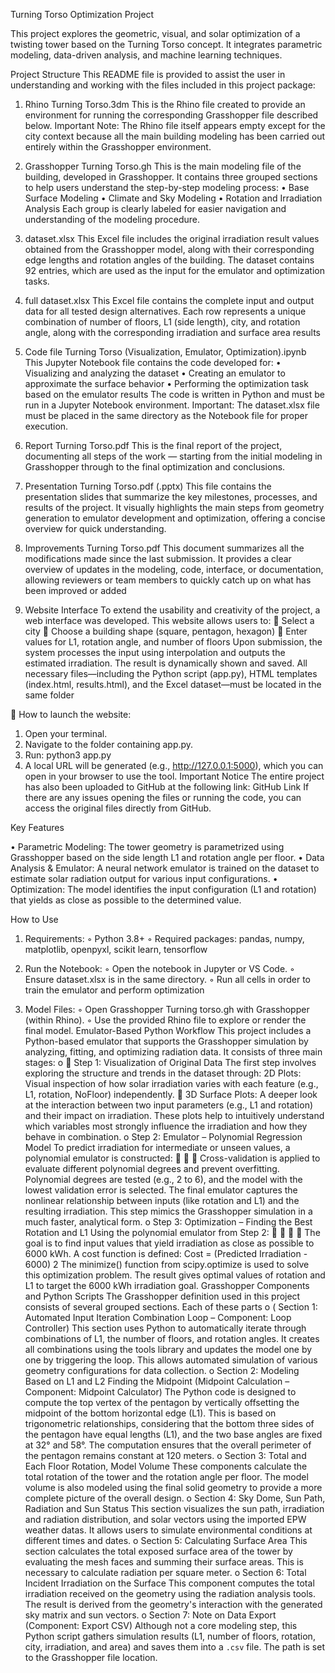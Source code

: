 Turning Torso Optimization Project 

This project explores the geometric, visual, and solar optimization of a twisting tower 
based on the Turning Torso concept. It integrates parametric modeling, data-driven 
analysis, and machine learning techniques. 
 
Project Structure 
This README file is provided to assist the user in understanding and working with the 
files included in this project package: 
1. Rhino Turning Torso.3dm 
This is the Rhino file created to provide an environment for running the corresponding 
Grasshopper file described below. 
Important Note: The Rhino file itself appears empty except for the city context because 
all the main building modeling has been carried out entirely within the Grasshopper 
environment.  
 
2. Grasshopper Turning Torso.gh 
This is the main modeling file of the building, developed in Grasshopper. It contains 
three grouped sections to help users understand the step-by-step modeling process: 
    • Base Surface Modeling 
    • Climate and Sky Modeling 
    • Rotation and Irradiation Analysis 
Each group is clearly labeled for easier navigation and understanding of the modeling 
procedure. 
3. dataset.xlsx 
This Excel file includes the original irradiation result values obtained from the 
Grasshopper model, along with their corresponding edge lengths and rotation angles of 
the building. 
The dataset contains 92 entries, which are used as the input for the emulator and 
optimization tasks. 
4. full dataset.xlsx 
This Excel file contains the complete input and output data for all tested design 
alternatives. Each row represents a unique combination of number of floors, L1 (side 
length), city, and rotation angle, along with the corresponding irradiation and surface 
area results 
 
5. Code file Turning Torso (Visualization, Emulator, Optimization).ipynb 
This Jupyter Notebook file contains the code developed for: 
    • Visualizing and analyzing the dataset 
    • Creating an emulator to approximate the surface behavior 
    • Performing the optimization task based on the emulator results 
 The code is written in Python and must be run in a Jupyter Notebook environment. 
Important: The dataset.xlsx file must be placed in the same directory as the Notebook file 
for proper execution. 
6. Report Turning Torso.pdf 
This is the final report of the project, documenting all steps of the work — starting from 
the initial modeling in Grasshopper through to the final optimization and conclusions. 
7. Presentation Turning Torso.pdf (.pptx) 
This file contains the presentation slides that summarize the key milestones, processes, 
and results of the project. It visually highlights the main steps from geometry generation 
to emulator development and optimization, offering a concise overview for quick 
understanding. 
 
8. Improvements Turning Torso.pdf 
This document summarizes all the modifications made since the last submission. It 
provides a clear overview of updates in the modeling, code, interface, or documentation, 
allowing reviewers or team members to quickly catch up on what has been improved or 
added 
9. Website Interface 
To extend the usability and creativity of the project, a web interface was developed. This 
website allows users to: 
 Select a city 
 Choose a building shape (square, pentagon, hexagon) 
 Enter values for L1, rotation angle, and number of floors 
Upon submission, the system processes the input using interpolation and outputs the 
estimated irradiation. The result is dynamically shown and saved. 
All necessary files—including the Python script (app.py), HTML templates (index.html, 
results.html), and the Excel dataset—must be located in the same folder  
 
 How to launch the website: 
1) Open your terminal. 
2) Navigate to the folder containing app.py. 
3) Run: python3 app.py 
4) A local URL will be generated (e.g., http://127.0.0.1:5000), which you can 
open in your browser to use the tool. 
Important Notice 
The entire project has also been uploaded to GitHub at the following link: 
GitHub Link 
If there are any issues opening the files or running the code, you can access the original 
files directly from GitHub. 
 
Key Features 
 
• Parametric Modeling: The tower geometry is parametrized using 
Grasshopper based on the side length L1 and rotation angle per floor. 
• Data Analysis & Emulator: A neural network emulator is trained on the 
dataset to estimate solar radiation output for various input configurations. 
• Optimization: The model identifies the input configuration (L1 and rotation) 
that yields as close as possible to the determined value. 
 
 
How to Use 
 
1. Requirements: 
◦ Python 3.8+ 
◦ Required packages: pandas, numpy, matplotlib, openpyxl, scikit
learn, tensorflow 
2. Run the Notebook: 
◦ Open the notebook in Jupyter or VS Code. 
◦ Ensure dataset.xlsx is in the same directory. 
◦ Run all cells in order to train the emulator and perform 
optimization 
 
3. Model Files: 
◦ Open Grasshopper Turning torso.gh with Grasshopper (within Rhino). 
◦ Use the provided Rhino file to explore or render the final model.
Emulator-Based Python Workflow 
This project includes a Python-based emulator that supports the Grasshopper simulation 
by analyzing, fitting, and optimizing radiation data. It consists of three main stages: 
o
 
 Step 1: Visualization of Original Data 
The first step involves exploring the structure and trends in the dataset through: 
2D Plots: Visual inspection of how solar irradiation varies with each feature (e.g., 
L1, rotation, NoFloor) independently. 

 3D Surface Plots: A deeper look at the interaction between two input parameters 
(e.g., L1 and rotation) and their impact on irradiation. 
These plots help to intuitively understand which variables most strongly influence the 
irradiation and how they behave in combination. 
o
 Step 2: Emulator – Polynomial Regression Model 
To predict irradiation for intermediate or unseen values, a polynomial emulator is 
constructed: 

 
 
 Cross-validation is applied to evaluate different polynomial degrees and prevent 
overfitting. 
Polynomial degrees are tested (e.g., 2 to 6), and the model with the lowest 
validation error is selected. 
The final emulator captures the nonlinear relationship between inputs (like 
rotation and L1) and the resulting irradiation. 
This step mimics the Grasshopper simulation in a much faster, analytical form. 
o
 Step 3: Optimization – Finding the Best Rotation and L1 
Using the polynomial emulator from Step 2: 

 
 
 
 The goal is to find input values that yield irradiation as close as possible to 6000 
kWh. 
A cost function is defined: 
Cost = (Predicted Irradiation - 6000)
 2
 The minimize() function from scipy.optimize is used to solve this optimization 
problem. 
The result gives optimal values of rotation and L1 to target the 6000 kWh 
irradiation goal. 
Grasshopper Components and Python Scripts 
The Grasshopper definition used in this project consists of several grouped sections. 
Each of these parts 
o
 (
 Section 1: Automated Input Iteration 
Combination Loop – Component: Loop Controller) 
This section uses Python to automatically iterate through combinations of L1, the 
number of floors, and rotation angles. It creates all combinations using the tools library 
and updates the model one by one by triggering the loop. This allows automated 
simulation of various geometry configurations for data collection. 
o
 Section 2: Modeling Based on L1 and L2 
Finding the Midpoint (Midpoint 
Calculation – Component: Midpoint Calculator) 
The Python code is designed to compute the top vertex of the pentagon by vertically 
offsetting the midpoint of the bottom horizontal edge (L1). This is based on 
trigonometric relationships, considering that the bottom three sides of the pentagon 
have equal lengths (L1), and the two base angles are fixed at 32° and 58°. The 
computation ensures that the overall perimeter of the pentagon remains constant at 
120 meters. 
o
 Section 3: Total and Each Floor Rotation, Model Volume 
These components calculate the total rotation of the tower and the rotation angle per 
floor. The model volume is also modeled using the final solid geometry to provide a 
more complete picture of the overall design. 
o
 Section 4: Sky Dome, Sun Path, Radiation and Sun Status 
This section visualizes the sun path, irradiation and radiation distribution, and solar vectors using the 
imported EPW weather datas. It allows users to simulate environmental conditions at different times 
and dates. 
o
 Section 5: Calculating Surface Area 
This section calculates the total exposed surface area of the tower by evaluating the mesh faces and 
summing their surface areas. This is necessary to calculate radiation per square meter. 
o
 Section 6: Total Incident Irradiation on the Surface 
This component computes the total irradiation received on the geometry using the radiation analysis 
tools. The result is derived from the geometry's interaction with the generated sky matrix and sun 
vectors. 
o
 Section 7: Note on Data Export (Component: Export CSV) 
Although not a core modeling step, this Python script gathers simulation results (L1, number of floors, 
rotation, city, irradiation, and area) and saves them into a `.csv` file. The path is set to the 
Grasshopper file location.
